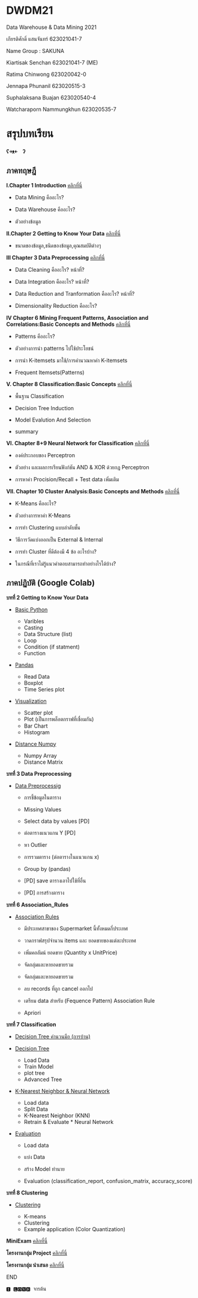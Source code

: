 # DWDM21
Data Warehouse &amp; Data Mining 2021

เกียรติศักดิ์ แสนจันทร์ 623021041-7

Name Group : SAKUNA

Kiartisak Senchan 623021041-7 (ME)

Ratima Chinwong 623020042-0

Jennapa Phunanil 623020515-3

Suphalaksana Buajan 623020540-4

Watcharaporn Nammungkhun 623020535-7

# สรุปบทเรียน 
  **ʕ￫ᴥ￩　ʔ** 
## ภาคทฤษฎี    
**Ⅰ.Chapter 1 Introduction** [คลิกที่นี่](https://github.com/team0243/DWDM21)

   * Data Mining คืออะไร?

   * Data Warehouse คืออะไร?

   * ตัวอย่างข้อมูล



**Ⅱ.Chapter 2 Getting to Know Your Data** [คลิกที่นี่](https://github.com/team0243/DWDM21/blob/main/Chapter2.pdf)


   * ขนาดของข้อมูล,ชนิดของข้อมูล,คุณสมบัติต่างๆ

**Ⅲ  Chapter 3 Data Preprocessing**
[คลิกที่นี่](https://github.com/team0243/DWDM21/blob/main/Chapter3.pdf)


  * Data Cleaning คืออะไร? หน้าที่?

  * Data Integration คืออะไร? หน้าที่?

  * Data Reduction and Tranformation คืออะไร? หน้าที่?

  * Dimensionality Reduction คืออะไร?

**Ⅳ Chapter 6 Mining Frequent Patterns, Association and Correlations:Basic Concepts and Methods**
[คลิกที่นี่](https://github.com/team0243/DWDM21/blob/main/Chapter6.pdf)

  * Patterns คืออะไร?

  * ตัวอย่างการนำ patterns ไปใช้ประโยชน์

  * การนำ K-itemsets มาใช้/การคำนวณหาค่า K-itemsets

  * Frequent Itemsets(Patterns)

**Ⅴ. Chapter 8 Classification:Basic Concepts**
[คลิกที่นี่](https://github.com/team0243/DWDM21/blob/main/Chapter7_Classification_Lecture.pdf)


   
  * พื้นฐาน Classification
    
  * Decision Tree Induction
    
  * Model Evalution And Selection 
    
  * summary
 
 
**Ⅵ. Chapter 8+9 Neural Network for Classification**
[คลิกที่นี่](https://github.com/team0243/DWDM21/blob/main/Chap7-8%20Neural%20Network%20%26%20Confusion%20Matrix.pdf)

   * องค์ประกอบของ Perceptron

   * ตัวอย่าง และผลการเรียนฟังก์ชัน AND & XOR ด้วยกฏ Perceptron

   * การหาค่า Procision/Recall + Test data เพิ่มเติม

**Ⅶ. Chapter 10 Cluster Analysis:Basic Concepts and Methods**
[คลิกที่นี่](https://github.com/team0243/DWDM21/blob/main/Chapter10.pdf)

  * K-Means คืออะไร?

  * ตัวอย่างการหาค่า K-Means

  * การทำ Clustering แบบลำดับชั้น

 * วิธีการวัดแบ่งออกเป็น External & Internal

  * การทำ Cluster ที่ดีต้องมี 4 ข้อ อะไรบ้าง?

 * ในกรณีที่เราไม่รู้แนวคำตอบสามารถทำอย่างไรได้บ้าง?

## ภาคปฏิบัติ (Google Colab)

**บทที่ 2 Getting to Know Your Data**

  *  [Basic Python](https://github.com/team0243/DWDM21/blob/main/Data101_(Chapter2).ipynb)
       * Varibles
       * Casting
       * Data Structure (list)
       * Loop
       * Condition (if statment)
       * Function
  *  [Pandas](https://github.com/team0243/DWDM21/blob/main/Data102(Chapter2).ipynb)
       * Read Data
       * Boxplot
       * Time Series plot
 * [Visualization](https://github.com/team0243/DWDM21/blob/main/Data_Visualization.ipynb)

   * Scatter plot
    * Plot (เป็นการพล็อตกราฟที่เชื่อมกัน)
    * Bar Chart
    * Histogram
 * [Distance Numpy](https://github.com/team0243/DWDM21/blob/main/Distance_Numpy.ipynb)
    * Numpy Array
    * Distance Matrix
  
**บทที่ 3 Data Preprocessing**
   * [Data Preprocessig](https://github.com/team0243/DWDM21/blob/main/Data103(Chapter3).ipynb)
   
     * การชี้ข้อมูลในตาราง
       
     * Missing Values
       
     * Select data by values [PD]
        
     * ต่อตารางแนวแกน Y [PD]
      
     * หา Outlier
     
     * การรวมตาราง (ต่อตารางในแนวแกน x)
   
     * Group by (pandas)
   
     * [PD] save ตารางเอาไปใช้ที่อื่น
       
     * [PD] การสร้างตาราง
         
         
**บทที่ 6 Association_Rules**
   * [Association Rules](https://github.com/team0243/DWDM21/blob/main/Chapter6_Association_Rules.ipynb)
   
     * มีประเทศสาขาของ Supermarket นี้ทั้งหมดกี่ประเทศ
     
     * วาดกราฟสรุปจำนวน items และ ยอดขายของแต่ละประเทศ

     * เพิ่มคอลัมน์ ยอดขาย (Quantity x UnitPrice)

     * จัดกลุ่มและหายอดขายรวม

     * จัดกลุ่มและหายอดขายรวม

     * ลบ records ที่ถูก cancel ออกไป

     * เตรียม data สำหรับ (Fequence Pattern) Association Rule

     * Apriori


**บทที่ 7 Classification**
  * [Decision Tree คำนวนมือ (การบ้าน)](https://github.com/team0243/DWDM21/blob/main/%E0%B8%81%E0%B8%B2%E0%B8%A3%E0%B8%9A%E0%B9%89%E0%B8%B2%E0%B8%99%20Decision%20Tree-%E0%B8%9C%E0%B8%AA%E0%B8%B2%E0%B8%99.pdf)
  * [Decision Tree](https://github.com/team0243/DWDM21/blob/main/Chapter7_Classification(Decision).ipynb)

      *  Load Data
     *   Train Model
      *  plot tree
     *   Advanced Tree
  * [K-Nearest Neighbor & Neural Network](https://github.com/team0243/DWDM21/blob/main/Chap_7_Classification_(KNN_NN).ipynb)
  
      *  Load data
      *  Split Data
       *  K-Nearest Neighbor (KNN)
       *  Retrain & Evaluate
        * Neural Network
     
   * [Evaluation](https://github.com/team0243/DWDM21/blob/main/Chap7_Classification_(Evaluation).ipynb)
   
        *  Load data
         
        *  แบ่ง Data
        
        *  สร้าง Model ทำนาย
         
        *  Evaluation (classification_report, confusion_matrix, accuracy_score)



**บทที่ 8 Clustering**
  * [Clustering](https://github.com/team0243/DWDM21/blob/main/Chap8_Clustering.ipynb)
      
      * K-means
      * Clustering
      * Example application (Color Quantization)


**MiniExam**
[คลิกที่นี่](https://github.com/team0243/DWDM21/blob/main/MiniExam.ipynb)

**โครงงานกลุ่ม Project**
[คลิกที่นี่](https://github.com/team0243/DWDM21/blob/main/Project_SUKUNA.ipynb)

**โครงงานกลุ่ม นำเสนอ**
[คลิกที่นี่](https://github.com/team0243/DWDM21/blob/main/Project.pdf)

END

🅸 ​ 🅻🅾🆅🅴 ​ จารต้น





 




